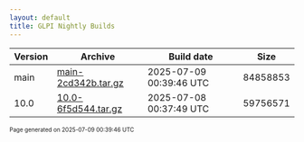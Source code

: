 ```yaml
---
layout: default
title: GLPI Nightly Builds
---
```


Version|Archive|Build date|Size
---|---|---|---
main|[main-2cd342b.tar.gz](main-2cd342b.tar.gz)|2025-07-09 00:39:46 UTC|84858853
10.0|[10.0-6f5d544.tar.gz](10.0-6f5d544.tar.gz)|2025-07-08 00:37:49 UTC|59756571

<font size="1">Page generated on 2025-07-09 00:39:46 UTC</font>
